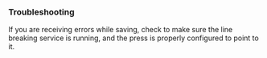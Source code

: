 ### Troubleshooting ###

If you are receiving errors while saving, check to make sure the line breaking
service is running, and the press is properly configured to point to it.

